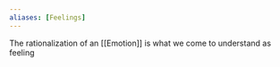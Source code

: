 ```yaml
---
aliases: [Feelings]
---
```


The rationalization of an [[Emotion]] is what we come to understand as feeling